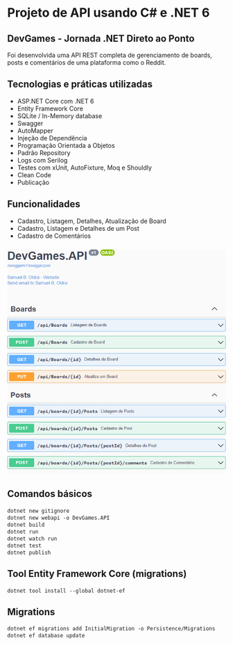 # Projeto de API usando C# e .NET 6

## DevGames - Jornada .NET Direto ao Ponto

Foi desenvolvida uma API REST completa de gerenciamento de boards, posts e comentários de uma plataforma como o Reddit.

## Tecnologias e práticas utilizadas
- ASP.NET Core com .NET 6
- Entity Framework Core
- SQLite / In-Memory database
- Swagger
- AutoMapper
- Injeção de Dependência
- Programação Orientada a Objetos
- Padrão Repository
- Logs com Serilog
- Testes com xUnit, AutoFixture, Moq e Shouldly
- Clean Code
- Publicação

## Funcionalidades
- Cadastro, Listagem, Detalhes, Atualização de Board
- Cadastro, Listagem e Detalhes de um Post
- Cadastro de Comentários

###

![alt text](https://raw.githubusercontent.com/samuel-oldra/DevGames.API/main/README_IMGS/swagger_ui.png)

## Comandos básicos
```
dotnet new gitignore
dotnet new webapi -o DevGames.API
dotnet build
dotnet run
dotnet watch run
dotnet test
dotnet publish
```

## Tool Entity Framework Core (migrations)
```
dotnet tool install --global dotnet-ef
```

## Migrations
```
dotnet ef migrations add InitialMigration -o Persistence/Migrations
dotnet ef database update
```